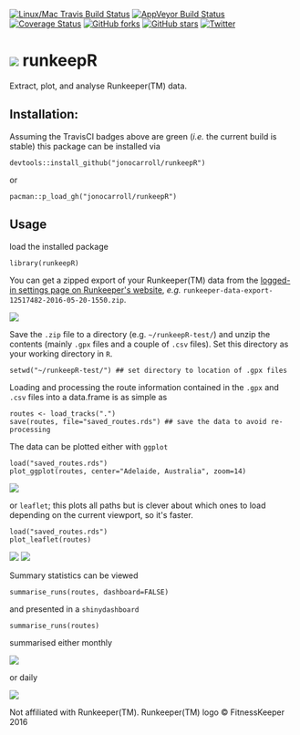 [![Linux/Mac Travis Build Status](https://img.shields.io/travis/jonocarroll/runkeepR/master.svg?label=Mac%20OSX%20%26%20Linux)](https://travis-ci.org/jonocarroll/runkeepR)
[![AppVeyor Build Status](https://img.shields.io/appveyor/ci/jonocarroll/runkeepR/master.svg?label=Windows)](https://ci.appveyor.com/project/jonocarroll/runkeepR)
[![Coverage Status](https://codecov.io/gh/jonocarroll/runkeepR/branch/master/graph/badge.svg)](https://codecov.io/gh/jonocarroll/runkeepR)
[![GitHub forks](https://img.shields.io/github/forks/jonocarroll/runkeepR.svg)](https://github.com/jonocarroll/runkeepR/network)
[![GitHub stars](https://img.shields.io/github/stars/jonocarroll/runkeepR.svg)](https://github.com/jonocarroll/runkeepR/stargazers)
[![Twitter](https://img.shields.io/twitter/url/https/github.com/jonocarroll/runkeepR.svg?style=social)](https://twitter.com/intent/tweet?text=Wow:&url=%5Bobject%20Object%5D)

# <img src="https://d2b4ufapzmnxpw.cloudfront.net/build/13556/static/web/images/rk_app_logo_blue_150x142.png"> runkeepR

Extract, plot, and analyse Runkeeper(TM) data.

## Installation:

Assuming the TravisCI badges above are green (_i.e._ the current build is stable) this package can be installed via

    devtools::install_github("jonocarroll/runkeepR")
    
or

    pacman::p_load_gh("jonocarroll/runkeepR")

## Usage

load the installed package

    library(runkeepR)
    
You can get a zipped export of your Runkeeper(TM) data from the [logged-in settings page on Runkeeper's website](https://runkeeper.com/exportDataForm), _e.g._ `runkeeper-data-export-12517482-2016-05-20-1550.zip`.
    
<img src="https://github.com/jonocarroll/runkeepR/blob/master/extdata/img/runkeeper_export.png?height=600">
    
Save the `.zip` file to a directory (e.g. `~/runkeepR-test/`) and unzip the contents (mainly `.gpx` files and a couple of `.csv` files). Set this directory as your working directory in `R`.

    setwd("~/runkeepR-test/") ## set directory to location of .gpx files

Loading and processing the route information contained in the `.gpx` and `.csv` files into a data.frame is as simple as
    
    routes <- load_tracks(".")
    save(routes, file="saved_routes.rds") ## save the data to avoid re-processing

The data can be plotted either with `ggplot` 

    load("saved_routes.rds")
    plot_ggplot(routes, center="Adelaide, Australia", zoom=14)

<img src="https://github.com/jonocarroll/runkeepR/blob/master/extdata/img/all_data_ggplot.png?height=600">

or `leaflet`; this plots all paths but is clever about which ones to load depending on the current viewport, so it's faster. 

    load("saved_routes.rds")
    plot_leaflet(routes)

<img src="https://github.com/jonocarroll/runkeepR/blob/master/extdata/img/all_data_leaflet.png?height=600">
<img src="https://github.com/jonocarroll/runkeepR/blob/master/extdata/img/all_data_leaflet_home.png?height=600">

Summary statistics can be viewed 

    summarise_runs(routes, dashboard=FALSE)

and presented in a `shinydashboard`

    summarise_runs(routes)

summarised either monthly 

<img src="https://github.com/jonocarroll/runkeepR/blob/master/extdata/img/shiny_dashboard_monthly.png?height=600">

or daily

<img src="https://github.com/jonocarroll/runkeepR/blob/master/extdata/img/shiny_dashboard_daily.png?height=600">

Not affiliated with Runkeeper(TM). Runkeeper(TM) logo © FitnessKeeper 2016
